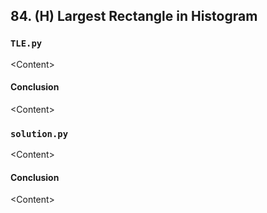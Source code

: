 ## 84. (H) Largest Rectangle in Histogram

### `TLE.py`
\<Content\>  

#### Conclusion
\<Content\>  
  


### `solution.py`
\<Content\>  

#### Conclusion
\<Content\>  
  

